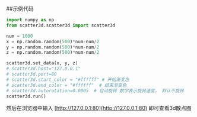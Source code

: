##示例代码
```python
import numpy as np
from scatter3d.scatter3d import scatter3d

num = 1000
x = np.random.random(500)*num-num/2
y = np.random.random(500)*num-num/2
z = np.random.random(500)*num-num/2

scatter3d.set_data(x, y, z)
# scatter3d.host="127.0.0.1"
# scatter3d.port=80
# scatter3d.start_color = "#ffffff" # 开始渐变色
# scatter3d.end_color = "#ffffff"  # 结束渐变色
# scatter3d.autorotation=0.0005  # 自动旋转 数字表示旋转速度， 默认不旋转
scatter3d.run()
```
然后在浏览器中输入 [http://127.0.0.1:80](http://127.0.0.1:80) 即可查看3d散点图